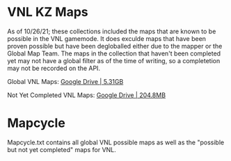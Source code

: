 # VNL KZ Maps
As of 10/26/21; these collections included the maps that are known to be possible in the VNL gamemode. It does exculde maps that have been proven possible but have been degloballed either due to the mapper or the Global Map Team. The maps in the collection that haven't been completed yet may not have a global filter as of the time of writing, so a completetion may not be recorded on the API.

Global VNL Maps: [Google Drive | 5.31GB](https://drive.google.com/file/d/1pxmwe5-W9aFxDNV4JgkT4i4_hI4sT0aT/view?usp=sharing)

Not Yet Completed VNL Maps: [Google Drive | 204.8MB](https://drive.google.com/file/d/1LU5r3XH9rOyBq4EKQUBPqKmL2lfeesqv/view?usp=sharing)

# Mapcycle
Mapcycle.txt contains all global VNL possible maps as well as the "possible but not yet completed" maps for VNL.
